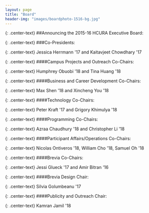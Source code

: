```yaml
---
layout: page
title: "Board"
header-img: "images/boardphoto-1516-bg.jpg"
---
```


{: .center-text}
##Announcing the 2015-16 HCURA Executive Board:

{: .center-text}
###Co-Presidents:

{: .center-text}
Jessica Herrmann '17 and Kaitavjeet Chowdhary '17

{: .center-text}
####Campus Projects and Outreach Co-Chairs:

{: .center-text}
Humphrey Obuobi '18 and Tina Huang '18

{: .center-text}
####Business and Career Development Co-Chairs:

{: .center-text}
Max Shen '18 and Xincheng You '18

{: .center-text}
####Technology Co-Chairs:

{: .center-text}
Peter Kraft '17 and Grigory Khimulya '18

{: .center-text}
####Programming Co-Chairs:

{: .center-text}
Azraa Chaudhury '18 and Christopher Li '18

{: .center-text}
####Participant Affairs/Operations Co-Chairs:

{: .center-text}
Nicolas Ontiveros '18, William Cho '18, Samuel Oh '18

{: .center-text}
####Brevia Co-Chairs:

{: .center-text}
Jessi Glueck '17 and Amir Bitran '16

{: .center-text}
####Brevia Design Chair:

{: .center-text}
Silvia Golumbeanu '17

{: .center-text}
####Publicity and Outreach Chair:

{: .center-text}
Kamran Jamil '18
